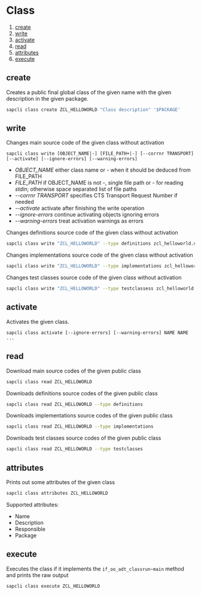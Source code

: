 # Class

1. [create](#create-1)
2. [write](#write-1)
3. [activate](#activate-1)
4. [read](#read-1)
5. [attributes](#attributes)
6. [execute](#execute)

## create

Creates a public final global class of the given name with the given
description in the given package.

```bash
sapcli class create ZCL_HELLOWORLD "Class description" '$PACKAGE'
```

## write

Changes main source code of the given class without activation

```
sapcli class write [OBJECT_NAME|-] [FILE_PATH+|-] [--corrnr TRANSPORT] [--activate] [--ignore-errors] [--warning-errors]
```

* _OBJECT\_NAME_ either class name or - when it should be deduced from FILE\_PATH
* _FILE\_PATH_ if OBJECT\_NAME is not -, single file path or - for reading _stdin_; otherwise space separated list of file paths
* _--corrnr TRANSPORT_ specifies CTS Transport Request Number if needed
* _--activate_ activate after finishing the write operation
* _--ignore-errors_ continue activating objects ignoring errors
* _--warning-errors_ treat activation warnings as errors

Changes definitions source code of the given class without activation

```bash
sapcli class write "ZCL_HELLOWORLD" --type definitions zcl_helloworld.definitions.abap
```

Changes implementations source code of the given class without activation

```bash
sapcli class write "ZCL_HELLOWORLD" --type implementations zcl_helloworld.implementations.abap
```

Changes test classes source code of the given class without activation

```bash
sapcli class write "ZCL_HELLOWORLD" --type testclassess zcl_helloworld.testclasses.abap
```

## activate

Activates the given class.

```
sapcli class activate [--ignore-errors] [--warning-errors] NAME NAME ...
```

## read

Download main source codes of the given public class

```bash
sapcli class read ZCL_HELLOWORLD
```

Downloads definitions source codes of the given public class

```bash
sapcli class read ZCL_HELLOWORLD --type definitions
```

Downloads implementations source codes of the given public class

```bash
sapcli class read ZCL_HELLOWORLD --type implementations
```

Downloads test classes source codes of the given public class

```bash
sapcli class read ZCL_HELLOWORLD --type testclasses
```

## attributes

Prints out some attributes of the given class

```bash
sapcli class attributes ZCL_HELLOWORLD
```

Supported attributes:
* Name
* Description
* Responsible
* Package

## execute

Executes the class if it implements the `if_oo_adt_classrun~main` method and prints the raw output

```bash
sapcli class execute ZCL_HELLOWORLD
```